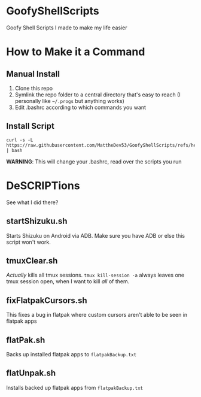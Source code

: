 # GoofyShellScripts
Goofy Shell Scripts I made to make my life easier

# How to Make it a Command
## Manual Install
1. Clone this repo
2. Symlink the repo folder to a central directory that's easy to reach (I personally like `~/.progs` but anything works)
3. Edit .bashrc according to which commands you want

## Install Script
```
curl -s -L https://raw.githubusercontent.com/MattheDev53/GoofyShellScripts/refs/heads/main/installGSS.sh | bash
```
**WARNING**: This will change your .bashrc, read over the scripts you run

# DeSCRIPTions
See what I did there?

## startShizuku.sh
Starts Shizuku on Android via ADB. Make sure you have ADB or else this script won't work.

## tmuxClear.sh
*Actually* kills all tmux sessions. `tmux kill-session -a` always leaves one tmux session open, when I want to kill *all* of them.

## fixFlatpakCursors.sh
This fixes a bug in flatpak where custom cursors aren't able to be seen in flatpak apps

## flatPak.sh
Backs up installed flatpak apps to `flatpakBackup.txt`

## flatUnpak.sh
Installs backed up flatpak apps from `flatpakBackup.txt`